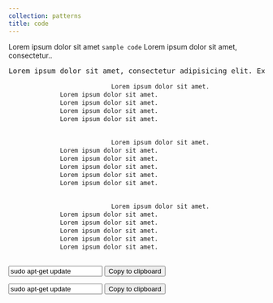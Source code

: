 ```yaml
---
collection: patterns
title: code
---
```


<div class="row">
    <div class="twelve-col">
        <p>Lorem ipsum dolor sit amet <code>sample code</code> Lorem ipsum dolor sit amet, consectetur..</p>
        <pre>Lorem ipsum dolor sit amet, consectetur adipisicing elit. Exercitationem culpa dicta illo dolor est, enim adipisci aliquam asperiores hic voluptate reprehenderit, libero aspernatur nihil quos eligendi quidem voluptatum nemo esse assumenda omnis vitae quas sit. Iste dicta saepe, a quo, vel provident laborum eligendi nesciunt incidunt obcaecati maiores, molestias nobis!</pre>
        <pre class="code-block code-block--terminal">                        <code>Lorem ipsum dolor sit amet.</code>
            <code>Lorem ipsum dolor sit amet.</code>
            <code>Lorem ipsum dolor sit amet.</code>
            <code>Lorem ipsum dolor sit amet.</code>
            <code>Lorem ipsum dolor sit amet.</code>
        </pre>
        <pre class="code-block code-block--numbering">                        <code class="code-block__line">Lorem ipsum dolor sit amet.</code>
            <code class="code-block__line">Lorem ipsum dolor sit amet.</code>
            <code class="code-block__line">Lorem ipsum dolor sit amet.</code>
            <code class="code-block__line">Lorem ipsum dolor sit amet.</code>
            <code class="code-block__line">Lorem ipsum dolor sit amet.</code>
            <code class="code-block__line">Lorem ipsum dolor sit amet.</code>
        </pre>
        <pre class="code-block code-block--numbering code-block--terminal">                        <code class="code-block__line">Lorem ipsum dolor sit amet.</code>
            <code class="code-block__line">Lorem ipsum dolor sit amet.</code>
            <code class="code-block__line">Lorem ipsum dolor sit amet.</code>
            <code class="code-block__line">Lorem ipsum dolor sit amet.</code>
            <code class="code-block__line">Lorem ipsum dolor sit amet.</code>
            <code class="code-block__line">Lorem ipsum dolor sit amet.</code>
        </pre>
    </div>
    <div class="twelve-col">
        <p class="code-snippet">
            <input class="code-snippet__input" value="sudo apt-get update" readonly="readonly">
            <button class="js-copy-to-clipboard code-snippet__copy-button">Copy to clipboard</button>
        </p>
        <p class="code-snippet code-snippet--terminal">
            <input class="code-snippet__input" value="sudo apt-get update" readonly="readonly">
            <button class="js-copy-to-clipboard code-snippet__copy-button">Copy to clipboard</button>
        </p>
    </div>
</div>
